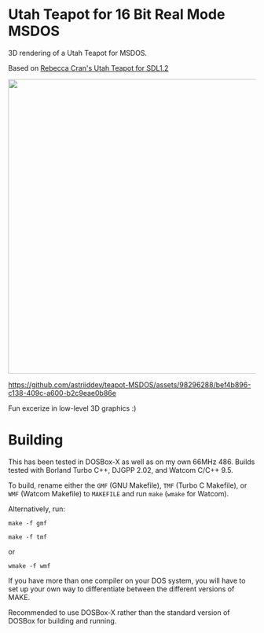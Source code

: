 # Utah Teapot for 16 Bit Real Mode MSDOS

3D rendering of a Utah Teapot for MSDOS.

Based on [Rebecca Cran's Utah Teapot for SDL1.2](https://github.com/bcran/teapot)

<img src='https://github.com/astriiddev/teapot-MSDOS/assets/98296288/d30b3117-ba72-41d0-95c9-54cabd76b101' width='600'>  <br />

https://github.com/astriiddev/teapot-MSDOS/assets/98296288/bef4b896-c138-409c-a600-b2c9eae0b86e

Fun excerize in low-level 3D graphics :)

# Building
This has been tested in DOSBox-X as well as on my own 66MHz 486. 
Builds tested with Borland Turbo C++, DJGPP 2.02, and Watcom C/C++ 9.5.

To build, rename either the `GMF` (GNU Makefile), `TMF` (Turbo C Makefile), or `WMF` (Watcom Makefile) to `MAKEFILE` and run `make` (`wmake` for Watcom).  

Alternatively, run:
```
make -f gmf
```
```
make -f tmf
```
or
```
wmake -f wmf
```

If you have more than one compiler on your DOS system, you will have to set up your own way to differentiate between the different versions of MAKE.

Recommended to use DOSBox-X rather than the standard version of DOSBox for building and running.
